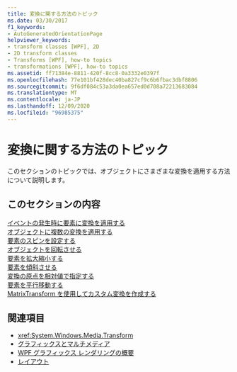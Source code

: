 ```yaml
---
title: 変換に関する方法のトピック
ms.date: 03/30/2017
f1_keywords:
- AutoGeneratedOrientationPage
helpviewer_keywords:
- transform classes [WPF], 2D
- 2D transform classes
- Transforms [WPF], how-to topics
- transformations [WPF], how-to topics
ms.assetid: ff71384e-8811-420f-8cc8-0a3332e0397f
ms.openlocfilehash: 77e101bf428dec40ba827cf9c6b6fbac3dbf8806
ms.sourcegitcommit: 9f6df084c53a3da0ea657ed0d708a72213683084
ms.translationtype: MT
ms.contentlocale: ja-JP
ms.lasthandoff: 12/09/2020
ms.locfileid: "96985375"
---
```

# <a name="transformations-how-to-topics"></a>変換に関する方法のトピック
このセクションのトピックでは、オブジェクトにさまざまな変換を適用する方法について説明します。  
  
## <a name="in-this-section"></a>このセクションの内容  
 [イベントの発生時に要素に変換を適用する](how-to-apply-a-transform-to-an-element-when-an-event-occurs.md)  
 [オブジェクトに複数の変換を適用する](how-to-apply-multiple-transforms-to-an-object.md)  
 [要素のスピンを設定する](how-to-make-an-element-spin-in-place.md)  
 [オブジェクトを回転させる](how-to-rotate-an-object.md)  
 [要素を拡大縮小する](how-to-scale-an-element.md)  
 [要素を傾斜させる](how-to-skew-an-element.md)  
 [変換の原点を相対値で指定する](how-to-specify-the-origin-of-a-transform-by-using-relative-values.md)  
 [要素を平行移動する](how-to-translate-an-element.md)  
 [MatrixTransform を使用してカスタム変換を作成する](how-to-use-a-matrixtransform-to-create-custom-transforms.md)  
  
## <a name="see-also"></a>関連項目

- <xref:System.Windows.Media.Transform>
- [グラフィックスとマルチメディア](index.md)
- [WPF グラフィックス レンダリングの概要](wpf-graphics-rendering-overview.md)
- [レイアウト](../advanced/layout.md)
